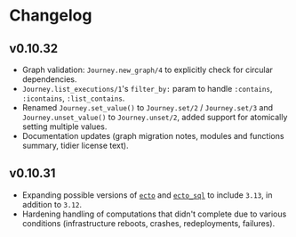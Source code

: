 # Changelog

## v0.10.32

- Graph validation: `Journey.new_graph/4` to explicitly check for circular dependencies.
- `Journey.list_executions/1`'s `filter_by:` param to handle `:contains`, `:icontains`, `:list_contains`.
- Renamed `Journey.set_value()` to `Journey.set/2` / `Journey.set/3` and `Journey.unset_value()` to `Journey.unset/2`, added support for atomically setting multiple values.
- Documentation updates (graph migration notes, modules and functions summary, tidier license text).

## v0.10.31
- Expanding possible versions of [`ecto`](https://hexdocs.pm/ecto) and [`ecto_sql`](https://hexdocs.pm/ecto_sql) to include `3.13`, in addition to `3.12`.
- Hardening handling of computations that didn't complete due to various conditions (infrastructure reboots, crashes, redeployments, failures).
